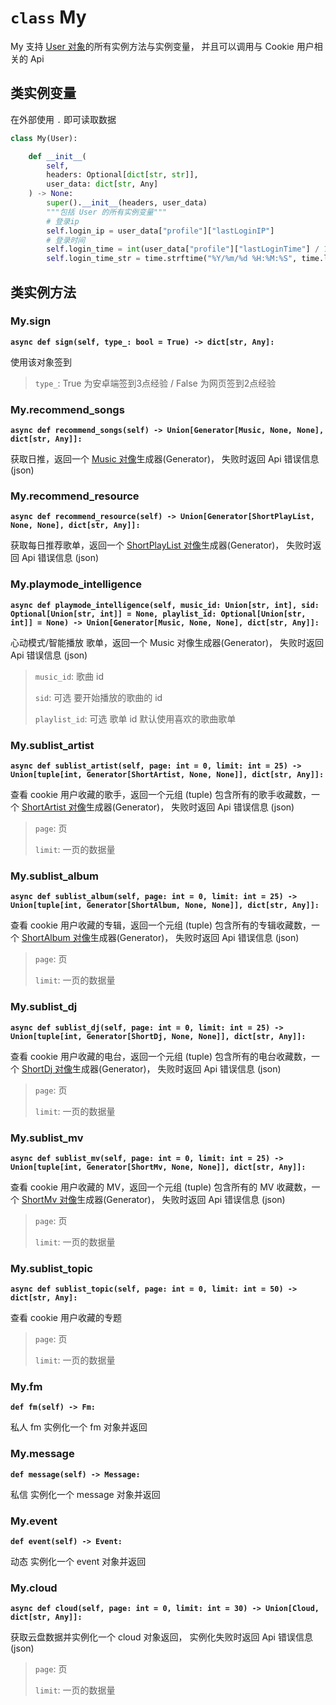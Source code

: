 # `class` My

My 支持 [User 对象](/pycloudmusic/User)的所有实例方法与实例变量， 并且可以调用与 Cookie 用户相关的 Api

## 类实例变量

在外部使用 `.` 即可读取数据

```python
class My(User):

    def __init__(
        self, 
        headers: Optional[dict[str, str]], 
        user_data: dict[str, Any]
    ) -> None:
        super().__init__(headers, user_data)
        """包括 User 的所有实例变量"""
        # 登录ip
        self.login_ip = user_data["profile"]["lastLoginIP"]
        # 登录时间
        self.login_time = int(user_data["profile"]["lastLoginTime"] / 1000)
        self.login_time_str = time.strftime("%Y/%m/%d %H:%M:%S", time.localtime(self.login_time))
```

## 类实例方法

### My.sign

**`async def sign(self, type_: bool = True) -> dict[str, Any]:`**

使用该对象签到

> `type_`: True 为安卓端签到3点经验 / False 为网页签到2点经验

### My.recommend_songs

**`async def recommend_songs(self) -> Union[Generator[Music, None, None], dict[str, Any]]:`**

获取日推，返回一个 [Music 对像](/pycloudmusic/Music)生成器(Generator)， 失败时返回 Api 错误信息 (json)

### My.recommend_resource

**`async def recommend_resource(self) -> Union[Generator[ShortPlayList, None, None], dict[str, Any]]:`**

获取每日推荐歌单，返回一个 [ShortPlayList 对像](/pycloudmusic/ShortObject?id=class-shortplaylist)生成器(Generator)， 失败时返回 Api 错误信息 (json)

### My.playmode_intelligence

**`async def playmode_intelligence(self, music_id: Union[str, int], sid: Optional[Union[str, int]] = None, playlist_id: Optional[Union[str, int]] = None) -> Union[Generator[Music, None, None], dict[str, Any]]:`**

心动模式/智能播放 歌单，返回一个 Music 对像生成器(Generator)， 失败时返回 Api 错误信息 (json)

> `music_id`: 歌曲 id
>
> `sid`: 可选 要开始播放的歌曲的 id
>
> `playlist_id`: 可选 歌单 id 默认使用喜欢的歌曲歌单

### My.sublist_artist

**`async def sublist_artist(self, page: int = 0, limit: int = 25) -> Union[tuple[int, Generator[ShortArtist, None, None]], dict[str, Any]]:`**

查看 cookie 用户收藏的歌手，返回一个元组 (tuple) 包含所有的歌手收藏数，一个 [ShortArtist 对像](/pycloudmusic/ShortObject?id=class-shortartist)生成器(Generator)， 失败时返回 Api 错误信息 (json)

> `page`: 页
>
> `limit`: 一页的数据量

### My.sublist_album

**`async def sublist_album(self, page: int = 0, limit: int = 25) -> Union[tuple[int, Generator[ShortAlbum, None, None]], dict[str, Any]]:`**

查看 cookie 用户收藏的专辑，返回一个元组 (tuple) 包含所有的专辑收藏数，一个 [ShortAlbum 对像](/pycloudmusic/ShortObject?id=class-shortalbum)生成器(Generator)， 失败时返回 Api 错误信息 (json)

> `page`: 页
>
> `limit`: 一页的数据量

### My.sublist_dj

**`async def sublist_dj(self, page: int = 0, limit: int = 25) -> Union[tuple[int, Generator[ShortDj, None, None]], dict[str, Any]]:`**

查看 cookie 用户收藏的电台，返回一个元组 (tuple) 包含所有的电台收藏数，一个 [ShortDj 对像](/pycloudmusic/ShortObject?id=class-shortdj)生成器(Generator)， 失败时返回 Api 错误信息 (json)

> `page`: 页
>
> `limit`: 一页的数据量

### My.sublist_mv

**`async def sublist_mv(self, page: int = 0, limit: int = 25) -> Union[tuple[int, Generator[ShortMv, None, None]], dict[str, Any]]:`**

查看 cookie 用户收藏的 MV，返回一个元组 (tuple) 包含所有的 MV 收藏数，一个 [ShortMv 对像](/pycloudmusic/ShortObject?id=class-shortmv)生成器(Generator)， 失败时返回 Api 错误信息 (json)

> `page`: 页
>
> `limit`: 一页的数据量

### My.sublist_topic

**`async def sublist_topic(self, page: int = 0, limit: int = 50) -> dict[str, Any]:`**

查看 cookie 用户收藏的专题

> `page`: 页
>
> `limit`: 一页的数据量

### My.fm

**`def fm(self) -> Fm:`**

私人 fm 实例化一个 fm 对象并返回

### My.message

**`def message(self) -> Message:`**

私信 实例化一个 message 对象并返回

### My.event

**`def event(self) -> Event:`**

动态 实例化一个 event 对象并返回

### My.cloud

**`async def cloud(self, page: int = 0, limit: int = 30) -> Union[Cloud, dict[str, Any]]:`**

获取云盘数据并实例化一个 cloud 对象返回， 实例化失败时返回 Api 错误信息 (json)

> `page`: 页
>
> `limit`: 一页的数据量